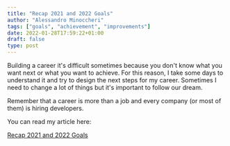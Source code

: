 ```yaml
---
title: "Recap 2021 and 2022 Goals"
author: "Alessandro Minoccheri"
tags: ["goals", "achievement", "improvements"]
date: 2022-01-28T17:59:22+01:00
draft: false
type: post
---
```


Building a career it's difficult sometimes because you don't know what you want next or what you want to achieve.
For this reason, I take some days to understand it and try to design the next steps for my career.
Sometimes I need to change a lot of things but it's important to follow our dream.

Remember that a career is more than a job and every company (or most of them) is hiring developers.

You can read my article here:

[Recap 2021 and 2022 Goals](https://dev.to/minompi/2021-recap-and-2022-goals-74h)
